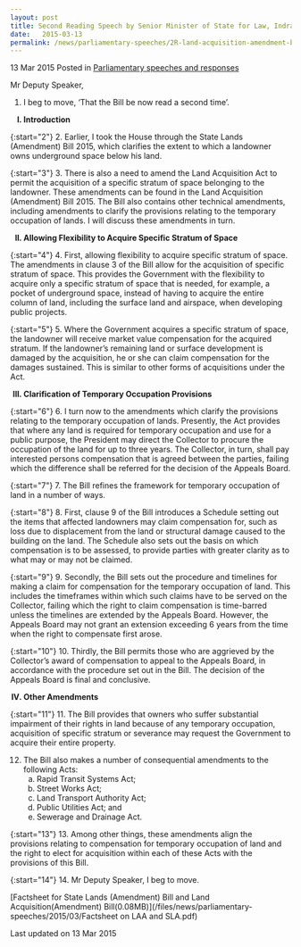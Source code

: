 ```yaml
---
layout: post
title: Second Reading Speech by Senior Minister of State for Law, Indranee Rajah SC, on the Land Acquisition (Amendment) Bill 2015
date:   2015-03-13
permalink: /news/parliamentary-speeches/2R-land-acquisition-amendment-bill-2015
---
```


13 Mar 2015 Posted in [Parliamentary speeches and responses](/news/parliamentary-speeches)

Mr Deputy Speaker,

1. I beg to move, ‘That the Bill be now read a second time’. 

<ol style="list-style-type: upper-roman; font-weight:bold;">
<li>Introduction</li>
</ol>

{:start="2"}
2. Earlier, I took the House through the State Lands (Amendment) Bill 2015, which clarifies the extent to which a landowner owns underground space below his land.

{:start="3"}
3. There is also a need to amend the Land Acquisition Act to permit the acquisition of a specific stratum of space belonging to the landowner. These amendments can be found in the Land Acquisition (Amendment) Bill 2015. The Bill also contains other technical amendments, including amendments to clarify the provisions relating to the temporary occupation of lands. I will discuss these amendments in turn. 


<ol start="2" style="list-style-type: upper-roman; font-weight:bold;">
<li>Allowing Flexibility to Acquire Specific Stratum of Space</li>
</ol>



{:start="4"}
4. First, allowing flexibility to acquire specific stratum of space. The amendments in clause 3 of the Bill allow for the acquisition of specific stratum of space. This provides the Government with the flexibility to acquire only a specific stratum of space that is needed, for example, a pocket of underground space, instead of having to acquire the entire column of land, including the surface land and airspace, when developing public projects. 

{:start="5"}
5. Where the Government acquires a specific stratum of space, the landowner will receive market value compensation for the acquired stratum. If the landowner’s remaining land or surface development is damaged by the acquisition, he or she can claim compensation for the damages sustained. This is similar to other forms of acquisitions under the Act. 

<ol start="3" style="list-style-type: upper-roman; font-weight:bold;">
<li>Clarification of Temporary Occupation Provisions</li>
</ol>

{:start="6"}
6. I turn now to the amendments which clarify the provisions relating to the temporary occupation of lands. Presently, the Act provides that where any land is required for temporary occupation and use for a public purpose, the President may direct the Collector to procure the occupation of the land for up to three years. The Collector, in turn, shall pay interested persons compensation that is agreed between the parties, failing which the difference shall be referred for the decision of the Appeals Board.

{:start="7"}
7. The Bill refines the framework for temporary occupation of land in a number of ways. 

{:start="8"}
8. First, clause 9 of the Bill introduces a Schedule setting out the items that affected landowners may claim compensation for, such as loss due to displacement from the land or structural damage caused to the building on the land. The Schedule also sets out the basis on which compensation is to be assessed, to provide parties with greater clarity as to what may or may not be claimed. 

{:start="9"}
9. Secondly, the Bill sets out the procedure and timelines for making a claim for compensation for the temporary occupation of land. This includes the timeframes within which such claims have to be served on the Collector, failing which the right to claim compensation is time-barred unless the timelines are extended by the Appeals Board. However, the Appeals Board may not grant an extension exceeding 6 years from the time when the right to compensate first arose. 

{:start="10"}
10. Thirdly, the Bill permits those who are aggrieved by the Collector’s award of compensation to appeal to the Appeals Board, in accordance with the procedure set out in the Bill. The decision of the Appeals Board is final and conclusive.

<ol start="4" style="list-style-type: upper-roman; font-weight:bold;">
<li>Other Amendments</li>
</ol>

{:start="11"}
11. The Bill provides that owners who suffer substantial impairment of their rights in land because of any temporary occupation, acquisition of specific stratum or severance may request the Government to acquire their entire property. 


<ol start="12">
<li> The Bill also makes a number of consequential amendments to the following Acts:

<ol style="list-style-type: lower-alpha">
<li>Rapid Transit Systems Act; </li>
<li>Street Works Act; </li>
<li>Land Transport Authority Act; </li> 
<li>Public Utilities Act; and </li>
<li>Sewerage and Drainage Act. </li>

</ol>

</li>
</ol>



{:start="13"}
13. Among other things, these amendments align the provisions relating to compensation for temporary occupation of land and the right to elect for acquisition within each of these Acts with the provisions of this Bill. 

{:start="14"}
14. Mr Deputy Speaker, I beg to move.

[Factsheet for State Lands (Amendment) Bill and Land Acquisition(Amendment) Bill(0.08MB)](/files/news/parliamentary-speeches/2015/03/Factsheet on LAA and SLA.pdf)

<p class="right-side-updated">Last updated on 13 Mar 2015</p> 

